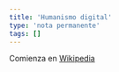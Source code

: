 ```yaml
---
title: 'Humanismo digital'
type: 'nota permanente'
tags: []
---
```


Comienza en [Wikipedia](https://en.wikipedia.org/wiki/Digital_humanities)